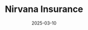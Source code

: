 ---  
layout: startup_page  
title: "Nirvana Insurance"  
id: "nirvanatech.com"  
permalink: "/nirvanainsurancenirvanatech.com03102025/"  
website: "https://www.nirvanatech.com/"  
funding_round: "Series C"  
funding_amount: "$80M"  
investors: "General Catalyst, Lightspeed Venture Partners, Valor Equity Partners"  
about: "Nirvana Insurance is an AI-driven commercial trucking insurer that offers personalized insurance solutions. They leverage AI to provide faster, fairer, and more accurate pricing, underwriting, and claims processing, rewarding safe behaviors within fleets. Nirvana aims to revolutionize the commercial insurance industry by using data to reduce risk and improve customer experience."  
markets: "AI, Insurance, Fintech"  
hq: "San Francisco, California, United States"  
founded_year: "2021"  
linkedin: "https://www.linkedin.com/company/nirvana-tech"  
twitter: "https://twitter.com/NirvanaTechInc"  
instagram: ""  
facebook: ""  
crunchbase: "https://www.crunchbase.com/organization/nirvana-insurance"  
pitchbook: ""  

date_display: "10-Mar-2025"  
date: "2025-03-10"

# SEO Optimization  
meta_title: "Nirvana Insurance - Series C Funding ($80M)"  
meta_description: "Nirvana Insurance, Nirvana Insurance is an AI-driven commercial trucking insurer that offers personalized insurance solutions. They leverage AI to provide faster, fairer..."  
meta_keywords: "Nirvana Insurance, AI, Insurance, Fintech, Series C funding"  
canonical_url: "https://startup.projectstartups.com/nirvanainsurancenirvanatech.com03102025/"  
---